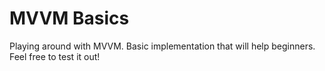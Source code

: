 # MVVM Basics
Playing around with MVVM. Basic implementation that will help beginners. Feel free to test it out!
